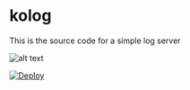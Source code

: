 # kolog

This is the source code for a simple log server 

![alt text](http://content.screencast.com/users/mravinales/folders/Jing/media/823f6dc3-e800-4e3d-898a-9815ab88cd60/2015-05-13_1743.png)

[![Deploy](https://www.herokucdn.com/deploy/button.png)](https://heroku.com/deploy)
